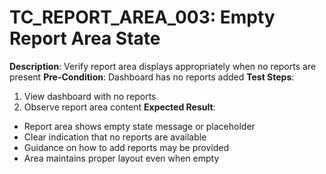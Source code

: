 # TC_REPORT_AREA_003: Empty Report Area State

**Description**: Verify report area displays appropriately when no reports are present
**Pre-Condition**: Dashboard has no reports added
**Test Steps**:
1. View dashboard with no reports
2. Observe report area content
**Expected Result**:
- Report area shows empty state message or placeholder
- Clear indication that no reports are available
- Guidance on how to add reports may be provided
- Area maintains proper layout even when empty